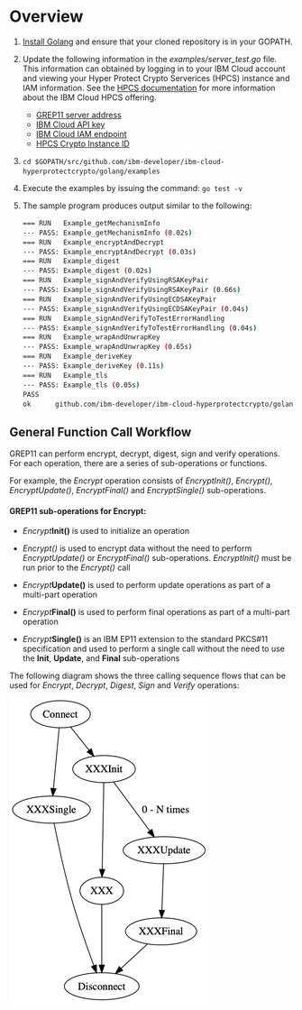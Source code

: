 # Overview

1. [Install Golang](https://golang.org/doc/install) and ensure that your cloned repository is in your GOPATH.
2. Update the following information in the *examples/server_test.go* file. This information can obtained by logging in to your IBM Cloud account and viewing your Hyper Protect Crypto Serverices (HPCS) instance and IAM information. See the [HPCS documentation](https://cloud.ibm.com/docs/services/hs-crypto?topic=hs-crypto-get-started) for more information about the IBM Cloud HPCS offering.

	- [GREP11 server address](examples/server_test.go#L20) 
	- [IBM Cloud API key](examples/server_test.go#L23)
	- [IBM Cloud IAM endpoint](examples/server_test.go#L24)
	- [HPCS Crypto Instance ID](examples/server_test.go#L25)

		
3. `cd $GOPATH/src/github.com/ibm-developer/ibm-cloud-hyperprotectcrypto/golang/examples`
4. Execute the examples by issuing the command: `go test -v`
5. The sample program produces output similar to the following:

    ```Bash
	=== RUN   Example_getMechanismInfo
	--- PASS: Example_getMechanismInfo (0.02s)
	=== RUN   Example_encryptAndDecrypt
	--- PASS: Example_encryptAndDecrypt (0.03s)
	=== RUN   Example_digest
	--- PASS: Example_digest (0.02s)
	=== RUN   Example_signAndVerifyUsingRSAKeyPair
	--- PASS: Example_signAndVerifyUsingRSAKeyPair (0.66s)
	=== RUN   Example_signAndVerifyUsingECDSAKeyPair
	--- PASS: Example_signAndVerifyUsingECDSAKeyPair (0.04s)
	=== RUN   Example_signAndVerifyToTestErrorHandling
	--- PASS: Example_signAndVerifyToTestErrorHandling (0.04s)
	=== RUN   Example_wrapAndUnwrapKey
	--- PASS: Example_wrapAndUnwrapKey (0.65s)
	=== RUN   Example_deriveKey
	--- PASS: Example_deriveKey (0.11s)
	=== RUN   Example_tls
	--- PASS: Example_tls (0.05s)
	PASS
	ok  	github.com/ibm-developer/ibm-cloud-hyperprotectcrypto/golang/examples	1.667s
    ```

## General Function Call Workflow

GREP11 can perform encrypt, decrypt, digest, sign and verify operations. For each operation, there are a series of sub-operations or functions.  

For example, the *Encrypt* operation consists of *EncryptInit()*, *Encrypt()*, *EncryptUpdate()*, *EncryptFinal()* and *EncryptSingle()* sub-operations.

#### GREP11 sub-operations for Encrypt:

- *Encrypt***Init()** is used to initialize an operation

- *Encrypt()* is used to encrypt data without the need to perform *EncryptUpdate()* or *EncryptFinal()* sub-operations. *EncryptInit()* must be run prior to the *Encrypt()* call

- *Encrypt***Update()** is used to perform update operations as part of a multi-part operation

- *Encrypt***Final()** is used to perform final operations as part of a multi-part operation

- *Encrypt***Single()** is an IBM EP11 extension to the standard PKCS#11 specification and used to perform a single call without the need to use the **Init**, **Update**, and **Final** sub-operations

The following diagram shows the three calling sequence flows that can be used for *Encrypt*, *Decrypt*, *Digest*, *Sign* and *Verify* operations:

![function work flow](func_workflow.png)